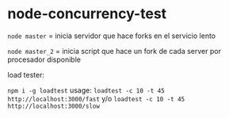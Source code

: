 # node-concurrency-test

`node master` = inicia servidor que hace forks en el servicio lento

`node master_2` = inicia script que hace un fork de cada server por procesador disponible

load tester:

`npm i -g loadtest` usage: `loadtest -c 10 -t 45 http://localhost:3000/fast` y/o `loadtest -c 10 -t 45 http://localhost:3000/slow`
